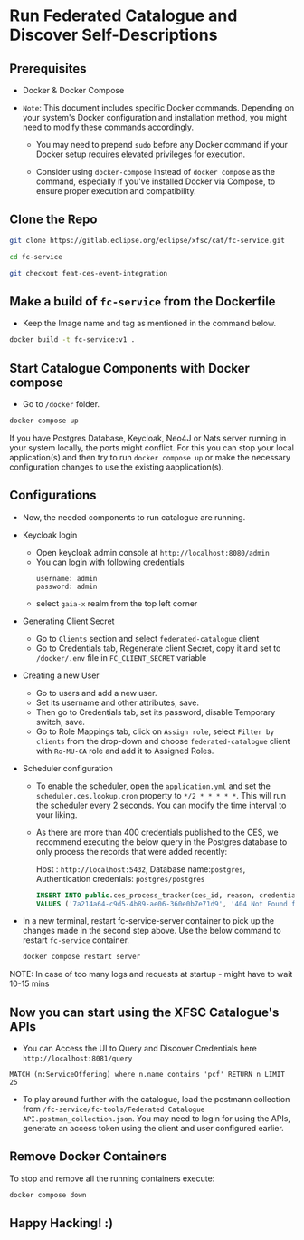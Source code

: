 # Run Federated Catalogue and Discover Self-Descriptions

## Prerequisites

-   Docker & Docker Compose

-   `Note`: This document includes specific Docker commands. Depending on your system's Docker configuration and installation method, you might need to modify these commands accordingly.

    -   You may need to prepend `sudo` before any Docker command if your Docker setup requires elevated privileges for execution.

    -   Consider using `docker-compose` instead of `docker compose` as the command, especially if you've installed Docker via Compose, to ensure proper execution and compatibility.

## Clone the Repo

```sh
git clone https://gitlab.eclipse.org/eclipse/xfsc/cat/fc-service.git
```

```sh
cd fc-service
```

```sh
git checkout feat-ces-event-integration
```

## Make a build of `fc-service` from the Dockerfile

-   Keep the Image name and tag as mentioned in the command below.

```sh
docker build -t fc-service:v1 .
```

## Start Catalogue Components with Docker compose

-   Go to `/docker` folder.

```sh
docker compose up
```

If you have Postgres Database, Keycloak, Neo4J or Nats server running in your system locally, the ports might conflict. For this you can stop your local application(s) and then try to run `docker compose up` or make the necessary configuration changes to use the existing aapplication(s).

## Configurations

-   Now, the needed components to run catalogue are running.

-   Keycloak login

    -   Open keycloak admin console at `http://localhost:8080/admin`
    -   You can login with following credentials
        ```
        username: admin
        password: admin
        ```
    -   select `gaia-x` realm from the top left corner

-   Generating Client Secret

    -   Go to `Clients` section and select `federated-catalogue` client
    -   Go to Credentials tab, Regenerate client Secret, copy it and set to `/docker/.env` file in `FC_CLIENT_SECRET` variable

-   Creating a new User

    -   Go to users and add a new user.
    -   Set its username and other attributes, save.
    -   Then go to Credentials tab, set its password, disable Temporary switch, save.
    -   Go to Role Mappings tab, click on `Assign role`, select `Filter by clients` from the drop-down and choose `federated-catalogue` client with `Ro-MU-CA` role and add it to Assigned Roles.

-   Scheduler configuration

    -   To enable the scheduler, open the `application.yml` and set the `scheduler.ces.lookup.cron` property to `*/2 * * * * *`. This will run the scheduler every 2 seconds. You can modify the time interval to your liking.

    -   As there are more than 400 credentials published to the CES, we recommend executing the below query in the Postgres database to only process the records that were added recently:

        Host : `http://localhost:5432`, Database name:`postgres`, Authentication credenials: `postgres/postgres`

        ```sql
        INSERT INTO public.ces_process_tracker(ces_id, reason, credential, status, created_at, updated_at)
        VALUES ('7a214a64-c9d5-4b89-ae06-360e0b7e71d9', '404 Not Found from GET https://gaia-x.eu/legalRegistrationNumberVC.json', '', 3, now(), now());
        ```

-   In a new terminal, restart fc-service-server container to pick up the changes made in the second step above. Use the below command to restart `fc-service` container.

    ```sh
    docker compose restart server
    ```

NOTE: In case of too many logs and requests at startup - might have to wait 10-15 mins

## Now you can start using the XFSC Catalogue's APIs

-   You can Access the UI to Query and Discover Credentials here `http://localhost:8081/query`

```
MATCH (n:ServiceOffering) where n.name contains 'pcf' RETURN n LIMIT 25
```

-   To play around further with the catalogue, load the postmann collection from `/fc-service/fc-tools/Federated Catalogue API.postman_collection.json`. You may need to login for using the APIs, generate an access token using the client and user configured earlier.

## Remove Docker Containers

To stop and remove all the running containers execute:

```sh
docker compose down
```

## Happy Hacking! :)
